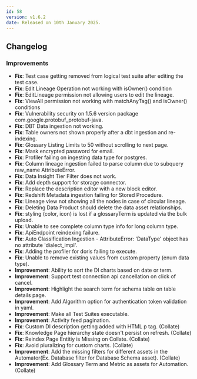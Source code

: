 ```yaml
---
id: 58
version: v1.6.2
date: Released on 10th January 2025.
---
```

## Changelog

### Improvements

- **Fix**: Test case getting removed from logical test suite after editing the test case.
- **Fix**: Edit Lineage Operation not working with isOwner() condition
- **Fix**: EditLineage permission not allowing users to edit the lineage.
- **Fix**: ViewAll permission not working with matchAnyTag() and isOwner() conditions
- **Fix**: Vulnerability security on 1.5.6 version package com.google.protobuf_protobuf-java.
- **Fix**: DBT Data ingestion not working.
- **Fix**: Table owners not shown properly after a dbt ingestion and re-indexing.
- **Fix**: Glossary Listing Limits to 50 without scrolling to next page.
- **Fix**: Mask encrypted password for email.
- **Fix**: Profiler failing on ingesting data type for postgres.
- **Fix**: Column lineage ingestion failed to parse column due to subquery raw_name AttributeError.
- **Fix**: Data Insight Tier Filter does not work.
- **Fix**: Add depth support for storage connector.
- **Fix**: Replace the description editor with a new block editor.
- **Fix**: Redshift Metadata ingestion failing for Stored Procedure.
- **Fix**: Lineage view not showing all the nodes in case of circular lineage.
- **Fix**: Deleting Data Product should delete the data asset relationships.
- **Fix**: styling (color, icon) is lost if a glossaryTerm is updated via the bulk upload.
- **Fix**: Unable to see complete column type info for long column type.
- **Fix**: ApiEndpoint reindexing failure.
- **Fix**: Auto Classification Ingestion - AttributeError: 'DataType' object has no attribute 'dialect_impl'.
- **Fix**: Adding the profiler for doris failing to execute.
- **Fix**: Unable to remove existing values from custom property (enum data type).
- **Improvement**: Ability to sort the DI charts based on date or term.
- **Improvement**: Support test connection api cancellation on click of cancel.
- **Improvement**: Highlight the search term for schema table on table details page.
- **Improvement**: Add Algorithm option for authentication token validation in yaml.
- **Improvement**: Make all Test Suites executable.
- **Improvement**: Activity feed pagination.
- **Fix**: Custom DI description getting added with HTML p tag. (Collate)
- **Fix**: Knowledge Page hierarchy state doesn't persist on refresh. (Collate)
- **Fix**: Reindex Page Entitiy is Missing on Collate. (Collate)
- **Fix**: Avoid pluralizing for custom charts. (Collate)
- **Improvement**: Add the missing filters for different assets in the Automator(Ex. Database filter for Database Schema asset). (Collate)
- **Improvement**: Add Glossary Term and Metric as assets for Automation. (Collate)

